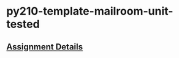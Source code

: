 # py210-template-mailroom-unit-tested
## [Assignment Details](https://uwpce-pythoncert.github.io/ProgrammingInPython/exercises/mailroom/mailroom_with_tests.html)
